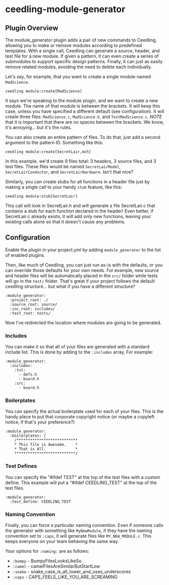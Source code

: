 ceedling-module-generator
=========================

## Plugin Overview

The module_generator plugin adds a pair of new commands to Ceedling, allowing
you to make or remove modules according to predefined templates. With a single call,
Ceedling can generate a source, header, and test file for a new module. If given a
pattern, it can even create a series of submodules to support specific design patterns.
Finally, it can just as easily remove related modules, avoiding the need to delete
each individually.

Let's say, for example, that you want to create a single module named `MadScience`.

```
ceedling module:create[MadScience]
```

It says we're speaking to the module plugin, and we want to create a new module. The
name of that module is between the brackets. It will keep this case, unless you have
specified a different default (see configuration). It will create three files:
`MadScience.c`, `MadScience.h`, and `TestMadScience.c`. *NOTE* that it is important that
there are no spaces between the brackets. We know, it's annoying... but it's the rules.

You can also create an entire pattern of files. To do that, just add a second argument
to the pattern ID. Something like this:

```
ceedling module:create[SecretLair,mch]
```

In this example, we'd create 9 files total: 3 headers, 3 source files, and 3 test files. These
files would be named `SecretLairModel`, `SecretLairConductor`, and `SecretLairHardware`. Isn't
that nice?

Similarly, you can create stubs for all functions in a header file just by making a single call
to your handy `stub` feature, like this:

```
ceedling module:stub[SecretLair]
```

This call will look in SecretLair.h and will generate a file SecretLair.c that contains a stub
for each function declared in the header! Even better, if SecretLair.c already exists, it will
add only new functions, leaving your existing calls alone so that it doesn't cause any problems.

## Configuration

Enable the plugin in your project.yml by adding `module_generator`
to the list of enabled plugins.

Then, like much of Ceedling, you can just run as-is with the defaults, or you can override those
defaults for your own needs. For example, new source and header files will be automatically
placed in the `src/` folder while tests will go in the `test/` folder. That's great if your project
follows the default ceedling structure... but what if you have a different structure?

```
:module_generator:
  :project_root: ./
  :source_root: source/
  :inc_root: includes/
  :test_root: tests/
```

Now I've redirected the location where modules are going to be generated.

### Includes

You can make it so that all of your files are generated with a standard include list. This is done
by adding to the `:includes` array. For example:

```
:module_generator:
  :includes:
    :tst:
      - defs.h
      - board.h
    :src:
      - board.h
```

### Boilerplates

You can specify the actual boilerplate used for each of your files. This is the handy place to
put that corporate copyright notice (or maybe a copyleft notice, if that's your preference?)

```
:module_generator:
  :boilerplates: |
    /***************************
    * This file is Awesome.    *
    * That is All.             *
    ***************************/
```

### Test Defines

You can specify the "#ifdef TEST" at the top of the test files with a custom define.
This example will put a "#ifdef CEEDLING_TEST" at the top of the test files.  

```
:module_generator:
  :test_define: CEEDLING_TEST
```

### Naming Convention

Finally, you can force a particular naming convention. Even if someone calls the generator
with something like `MyNewModule`, if they have the naming convention set to `:caps`, it will
generate files like `MY_NEW_MODULE.c`. This keeps everyone on your team behaving the same way.

Your options for `:naming:` are as follows:

  - `:bumpy` - BumpyFilesLooksLikeSo
  - `:camel` - camelFilesAreSimilarButStartLow
  - `:snake` - snake_case_is_all_lower_and_uses_underscores
  - `:caps`  - CAPS_FEELS_LIKE_YOU_ARE_SCREAMING


